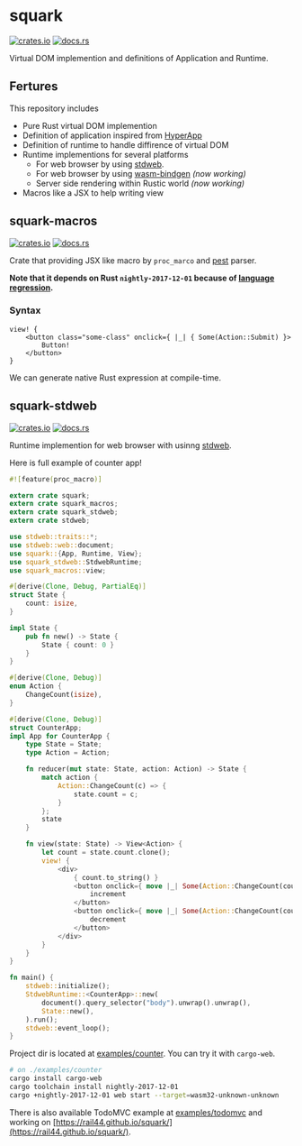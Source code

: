# squark

[![crates.io](https://img.shields.io/crates/v/squark.svg)](https://crates.io/crates/squark)
[![docs.rs](https://docs.rs/squark/badge.svg)](https://docs.rs/squark/*/squark/)

Virtual DOM implemention and definitions of Application and Runtime.

## Fertures

This repository includes

* Pure Rust virtual DOM implemention
* Definition of application inspired from [HyperApp](https://github.com/hyperapp/hyperapp/)
* Definition of runtime to handle diffirence of virtual DOM
* Runtime implementions for several platforms
  + For web browser by using [stdweb](https://github.com/koute/stdweb/).
  * For web browser by using [wasm-bindgen](https://github.com/rustwasm/wasm-bindgen) *(now working)*
  + Server side rendering within Rustic world *(now working)*
* Macros like a JSX to help writing view

## squark-macros

[![crates.io](https://img.shields.io/crates/v/squark-macros.svg)](https://crates.io/crates/squark-macros)
[![docs.rs](https://docs.rs/squark-macros/badge.svg)](https://docs.rs/squark-macros/*/squark_macros/)

Crate that providing JSX like macro by `proc_marco` and [pest](https://github.com/pest-parser/pest) parser.  

**Note that it depends on Rust `nightly-2017-12-01` because of [language regression](https://github.com/rust-lang/rust/issues/46489).**

### Syntax

```   
view! {
    <button class="some-class" onclick={ |_| { Some(Action::Submit) }>
        Button!
    </button>
}
```

We can generate native Rust expression at compile-time.

## squark-stdweb

[![crates.io](https://img.shields.io/crates/v/squark-stdweb.svg)](https://crates.io/crates/squark-stdweb)
[![docs.rs](https://docs.rs/squark-stdweb/badge.svg)](https://docs.rs/squark-stdweb/*/squark_stdweb/)

Runtime implemention for web browser with usinng [stdweb](https://github.com/koute/stdweb/).

Here is full example of counter app!

```rust
#![feature(proc_macro)]

extern crate squark;
extern crate squark_macros;
extern crate squark_stdweb;
extern crate stdweb;

use stdweb::traits::*;
use stdweb::web::document;
use squark::{App, Runtime, View};
use squark_stdweb::StdwebRuntime;
use squark_macros::view;

#[derive(Clone, Debug, PartialEq)]
struct State {
    count: isize,
}

impl State {
    pub fn new() -> State {
        State { count: 0 }
    }
}

#[derive(Clone, Debug)]
enum Action {
    ChangeCount(isize),
}

#[derive(Clone, Debug)]
struct CounterApp;
impl App for CounterApp {
    type State = State;
    type Action = Action;

    fn reducer(mut state: State, action: Action) -> State {
        match action {
            Action::ChangeCount(c) => {
                state.count = c;
            }
        };
        state
    }

    fn view(state: State) -> View<Action> {
        let count = state.count.clone();
        view! {
            <div>
                { count.to_string() }
                <button onclick={ move |_| Some(Action::ChangeCount(count.clone() + 1)) }>
                    increment
                </button>
                <button onclick={ move |_| Some(Action::ChangeCount(count - 1)) }>
                    decrement
                </button>
            </div>
        }
    }
}

fn main() {
    stdweb::initialize();
    StdwebRuntime::<CounterApp>::new(
        document().query_selector("body").unwrap().unwrap(),
        State::new(),
    ).run();
    stdweb::event_loop();
}
```

Project dir is located at [examples/counter](./examples/counter).
You can try it with `cargo-web`.

```sh
# on ./examples/counter
cargo install cargo-web
cargo toolchain install nightly-2017-12-01
cargo +nightly-2017-12-01 web start --target=wasm32-unknown-unknown
```

There is also available TodoMVC example at [examples/todomvc](./examples/todomvc) and working on [https://rail44.github.io/squark/](https://rail44.github.io/squark/).
